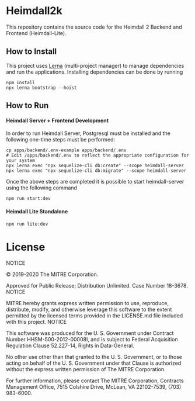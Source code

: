# Heimdall2k

This repository contains the source code for the Heimdall 2 Backend and Frontend (Heimdall-Lite).

## How to Install

This project uses [Lerna](https://lerna.js.org/) (multi-project manager) to manage dependencies and run the applications. Installing dependencies can be done by running

    npm install
    npx lerna bootstrap --hoist

## How to Run

#### Heimdall Server + Frontend Development

In order to run Heimdall Server, Postgresql must be installed and the following one-time steps must be performed:

    cp apps/backend/.env-example apps/backend/.env
    # Edit /apps/backend/.env to reflect the appropriate configuration for your system
    npx lerna exec "npx sequelize-cli db:create" --scope heimdall-server
    npx lerna exec "npx sequelize-cli db:migrate" --scope heimdall-server

Once the above steps are completed it is possible to start heimdall-server using the following command

    npm run start:dev

#### Heimdall Lite Standalone

    npm run lite:dev

# License

NOTICE

© 2019-2020 The MITRE Corporation.

Approved for Public Release; Distribution Unlimited. Case Number 18-3678.
NOTICE

MITRE hereby grants express written permission to use, reproduce, distribute, modify, and otherwise leverage this software to the extent permitted by the licensed terms provided in the LICENSE.md file included with this project.
NOTICE

This software was produced for the U. S. Government under Contract Number HHSM-500-2012-00008I, and is subject to Federal Acquisition Regulation Clause 52.227-14, Rights in Data-General.

No other use other than that granted to the U. S. Government, or to those acting on behalf of the U. S. Government under that Clause is authorized without the express written permission of The MITRE Corporation.

For further information, please contact The MITRE Corporation, Contracts Management Office, 7515 Colshire Drive, McLean, VA 22102-7539, (703) 983-6000.
